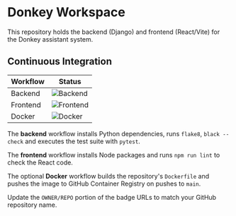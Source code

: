 # Donkey Workspace

This repository holds the backend (Django) and frontend (React/Vite) for the Donkey assistant system.

## Continuous Integration

| Workflow | Status |
| --- | --- |
| Backend | ![Backend](https://github.com/OWNER/REPO/actions/workflows/backend.yml/badge.svg) |
| Frontend | ![Frontend](https://github.com/OWNER/REPO/actions/workflows/frontend.yml/badge.svg) |
| Docker | ![Docker](https://github.com/OWNER/REPO/actions/workflows/docker.yml/badge.svg) |

The **backend** workflow installs Python dependencies, runs `flake8`, `black --check` and executes the test suite with `pytest`.

The **frontend** workflow installs Node packages and runs `npm run lint` to check the React code.

The optional **Docker** workflow builds the repository's `Dockerfile` and pushes the image to GitHub Container Registry on pushes to `main`.

Update the `OWNER/REPO` portion of the badge URLs to match your GitHub repository name.
